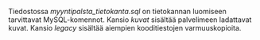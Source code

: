 Tiedostossa *myyntipalsta_tietokanta.sql* on tietokannan luomiseen tarvittavat MySQL-komennot. Kansio *kuvat* sisältää palvelimeen ladattavat kuvat. Kansio *legacy* sisältää aiempien kooditiestojen varmuuskopioita.
